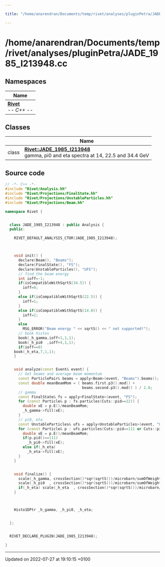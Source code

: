 ```yaml
---

title: "/home/anarendran/Documents/temp/rivet/analyses/pluginPetra/JADE_1985_I213948.cc"

---
```


# /home/anarendran/Documents/temp/rivet/analyses/pluginPetra/JADE_1985_I213948.cc



## Namespaces

| Name           |
| -------------- |
| **[Rivet](http://example.org/namespaces/namespacerivet/)** <br>-*- C++ -*-  |

## Classes

|                | Name           |
| -------------- | -------------- |
| class | **[Rivet::JADE_1985_I213948](http://example.org/classes/classrivet_1_1jade__1985__i213948/)** <br>gamma, pi0 and eta spectra at 14, 22.5 and 34.4 GeV  |




## Source code

```cpp
// -*- C++ -*-
#include "Rivet/Analysis.hh"
#include "Rivet/Projections/FinalState.hh"
#include "Rivet/Projections/UnstableParticles.hh"
#include "Rivet/Projections/Beam.hh"

namespace Rivet {


  class JADE_1985_I213948 : public Analysis {
  public:

    RIVET_DEFAULT_ANALYSIS_CTOR(JADE_1985_I213948);



    void init() {
      declare(Beam(), "Beams");
      declare(FinalState(), "FS");
      declare(UnstableParticles(), "UFS");
      // find the beam energy
      int ioff=-1;
      if(isCompatibleWithSqrtS(34.5)) {
        ioff=0;
      }
      else if(isCompatibleWithSqrtS(22.5)) {
        ioff=1;
      }
      else if(isCompatibleWithSqrtS(14.0)) {
        ioff=2;
      }
      else
        MSG_ERROR("Beam energy " << sqrtS() << " not supported!");
      // book histos
      book(_h_gamma,ioff+1,1,1);
      book(_h_pi0  ,ioff+4,1,1);
      if(ioff==0)
    book(_h_eta,7,1,1);
    }


    void analyze(const Event& event) {
      // Get beams and average beam momentum
      const ParticlePair& beams = apply<Beam>(event, "Beams").beams();
      const double meanBeamMom = ( beams.first.p3().mod() +
                                   beams.second.p3().mod() ) / 2.0;
      // gamma
      const FinalState& fs = apply<FinalState>(event, "FS");
      for (const Particle& p : fs.particles(Cuts::pid==22)) {
        double xE = p.E()/meanBeamMom;
        _h_gamma->fill(xE);
      }
      // pi0, eta
      const UnstableParticles& ufs = apply<UnstableParticles>(event, "UFS");
      for (const Particle& p : ufs.particles(Cuts::pid==111 or Cuts::pid==221)) {
        double xE = p.E()/meanBeamMom;
        if(p.pid()==111)
          _h_pi0->fill(xE);
        else if(_h_eta)
          _h_eta->fill(xE);
      }
    }


    void finalize() {
      scale(_h_gamma, crossSection()*sqr(sqrtS())/microbarn/sumOfWeights());
      scale(_h_pi0  , crossSection()*sqr(sqrtS())/microbarn/sumOfWeights());
      if(_h_eta) scale(_h_eta  , crossSection()*sqr(sqrtS())/microbarn/sumOfWeights());
    }



    Histo1DPtr _h_gamma, _h_pi0, _h_eta;


  };


  RIVET_DECLARE_PLUGIN(JADE_1985_I213948);

}
```


-------------------------------

Updated on 2022-07-27 at 19:10:15 +0100
